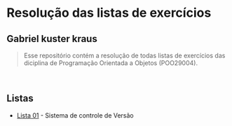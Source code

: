 # **Resolução das listas de exercícios** #
## **Gabriel kuster kraus** ##
> Esse repositório contém a resolução de todas listas de exercícios das diciplina de Programação Orientada a Objetos (POO29004).
 
&nbsp; 
##  **Listas** ##
* [Lista 01](/lista-01/) - Sistema de controle de Versão